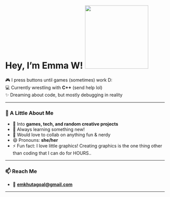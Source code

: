 #  Hey, I’m Emma W! <img src="https://media2.giphy.com/media/v1.Y2lkPTc5MGI3NjExYzEzamc4dXp6ZjhqaXZ0ZGd1ZG5zeTMwY2o3dG1kemx4ZjEzd3dhdyZlcD12MV9pbnRlcm5hbF9naWZfYnlfaWQmY3Q9Zw/EYsehKrdX3XXi/giphy.gif" width="200" />

🎮 I press buttons until games (sometimes) work D:  
💻 Currently wrestling with **C++** (send help lol)  
✨ Dreaming about code, but mostly debugging in reality  

---

### 🌟 A Little About Me
- 👀 Into **games, tech, and random creative projects**  
- 🌱 Always learning something new!  
- 💞️ Would love to collab on anything fun & nerdy
- 😄 Pronouns: **she/her**  
- ⚡ Fun fact: I love little graphics! Creating graphics is the one thing other than coding that I can do for HOURS..

---

### 📫 Reach Me
- 📧 **emkhutagoal@gmail.com**  

---
